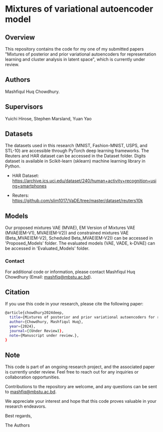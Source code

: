 # Mixtures of variational autoencoder model

## Overview

This repository contains the code for my one of my submitted papers "Mixtures of posterior and prior variational autoencoders for representation learning and cluster analysis in latent space", which is currently under review. 

## Authors

Mashfiqul Huq Chowdhury.

## Supervisors

Yuichi Hirose, Stephen Marsland, Yuan Yao


## Datasets

The datasets used in this research (MNIST, Fashion-MNIST, USPS, and STL-10) are accessible through PyTorch deep learning frameworks. The Reuters and HAR dataset can be accessed in the Dataset folder. Digits dataset is available in Scikit-learn (sklearn) machine learning library in Python.

- HAR Dataset: https://archive.ics.uci.edu/dataset/240/human+activity+recognition+using+smartphones

- Reuters: https://github.com/slim1017/VaDE/tree/master/dataset/reuters10k


## Models

Our proposed mixtures VAE (MVAE), EM Version of Mixtures VAE (MVAE(EM-V1), MVAE(EM-V2)) and constrained mixtures VAE (Beta_MVAE(EM-V2), Scheduled Beta_MVAE(EM-V2)) can be accessed in 'Proposed_Models' folder. The evaluated models (VAE, VADE, k-DVAE) can be accessed in 'Evaluated_Models' folder.


### Contact

For additional code or information, please contact Mashfiqul Huq Chowdhury (Email: mashfiq@mbstu.ac.bd).



## Citation

If you use this code in your research, please cite the following paper:

```bash
@article{chowdhury2024deep,
  title={Mixtures of posterior and prior variational autoencoders for representation learning and cluster analysis in latent space},
  author={Chowdhury, Mashfiqul Huq},
  year={2024},
  journal={(Under Review)},
  note={Manuscript under review.},
}
```

## Note

This code is part of an ongoing research project, and the associated paper is currently under review. Feel free to reach out for any inquiries or collaboration opportunities.

Contributions to the repository are welcome, and any questions can be sent to mashfiq@mbstu.ac.bd.

We appreciate your interest and hope that this code proves valuable in your research endeavors.

Best regards,

The Authors


